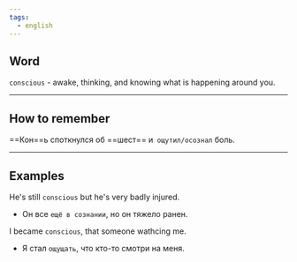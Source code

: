 ```yaml
---
tags:
  - english
---
```

## Word

`conscious` - awake, thinking, and knowing what is happening around you.

---
## How to remember

==Кон==ь споткнулся об ==шест== и` ощутил/осознал` боль.

---
## Examples

He's still `conscious` but he's very badly injured.
- Он все `ещё в сознании`, но он тяжело ранен.

I became `conscious`, that someone wathcing me.
- Я стал `ощущать`, что кто-то смотри на меня.


